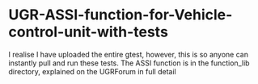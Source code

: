 # UGR-ASSI-function-for-Vehicle-control-unit-with-tests
I realise I have uploaded the entire gtest, however, this is so anyone can instantly pull and run these tests.
The ASSI function is in the function_lib directory, explained on the UGRForum in full detail
